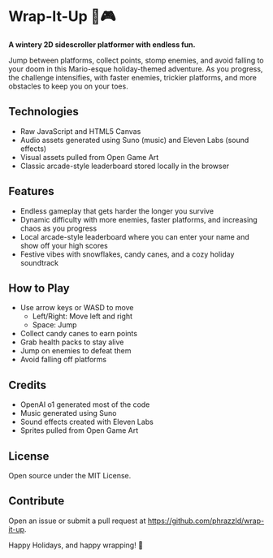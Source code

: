 # Wrap-It-Up 🎄🎮

**A wintery 2D sidescroller platformer with endless fun.**

Jump between platforms, collect points, stomp enemies, and avoid falling to your doom in this Mario-esque holiday-themed adventure. As you progress, the challenge intensifies, with faster enemies, trickier platforms, and more obstacles to keep you on your toes.

## Technologies

- Raw JavaScript and HTML5 Canvas
- Audio assets generated using Suno (music) and Eleven Labs (sound effects)
- Visual assets pulled from Open Game Art
- Classic arcade-style leaderboard stored locally in the browser

## Features

- Endless gameplay that gets harder the longer you survive
- Dynamic difficulty with more enemies, faster platforms, and increasing chaos as you progress
- Local arcade-style leaderboard where you can enter your name and show off your high scores
- Festive vibes with snowflakes, candy canes, and a cozy holiday soundtrack

## How to Play

- Use arrow keys or WASD to move
  - Left/Right: Move left and right
  - Space: Jump
- Collect candy canes to earn points
- Grab health packs to stay alive
- Jump on enemies to defeat them
- Avoid falling off platforms

## Credits

- OpenAI o1 generated most of the code
- Music generated using Suno
- Sound effects created with Eleven Labs
- Sprites pulled from Open Game Art

## License

Open source under the MIT License.

## Contribute

Open an issue or submit a pull request at https://github.com/phrazzld/wrap-it-up.

Happy Holidays, and happy wrapping! 🎁
